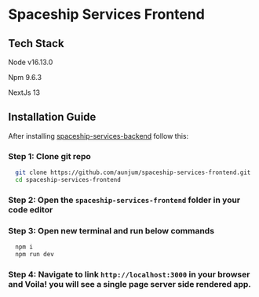 # Spaceship Services Frontend

## Tech Stack

Node v16.13.0

Npm 9.6.3

NextJs 13


## Installation Guide

After installing [spaceship-services-backend](https://github.com/aunjum/spaceship-services-frontend.git) follow this:

### Step 1: Clone git repo

```bash
  git clone https://github.com/aunjum/spaceship-services-frontend.git
  cd spaceship-services-frontend
```

### Step 2: Open the `spaceship-services-frontend` folder in your code editor

### Step 3: Open new terminal and run below commands

```bash
  npm i
  npm run dev
```

### Step 4: Navigate to link `http://localhost:3000` in your browser and Voila! you will see a single page server side rendered app.
